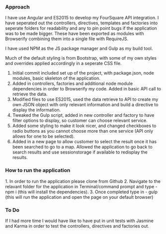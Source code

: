 <h3>Approach</h3>

I have use Angular and ES2015 to develop my FourSquare API integration. I have seperated out the controllers, directives, templates and factories into seperate folders for readability and any to pin point bugs if the application was to be made bigger. These have been exported as modules with Browserify combining them into a single file with RequireJS. 

I have used NPM as the JS package manager and Gulp as my build tool. 

Much of the default styling is from Bootstrap, with some of my own styles and overrides applied accordingly in a seperate CSS file. 


1. Initial commit included set up of the project, with package.json, node modules, basic skeleton of the application. 
2. Added in controllers, factories and additional node module dependencies in order to Browserify my code. Added in basic API call to retrieve the data.
3. Modified files to use ES2015, used the data retrieve to API to create my own JSON object with only relevant information and build a directive to display the information. 
4. Tweaked the Gulp script, added in new controller and factory to have filter options to display, so customer can choose relevant service.
5. Added some styling to make it look nicer, and changed checkboxes to radio buttons as you cannot choose more than one service (API only allows for one to be selected).
6. Added in a new page to allow customer to select the result once it has been searched to go to a map. Allowed the application to go back to search results and use sessionstorage if available to redisplay the results. 
 

<h3>How to run the application</h3>
1. In order to run the application please clone from Github
2. Navigate to the relavant folder for the application in Terminal/command prompt and type - npm i (this will install the dependencies).
3. Once completed type in - gulp (this will run the application and open the page on your default browser)

<h3>To Do</h3>

If I had more time I would have like to have put in unit tests with Jasmine and Karma in order to test the controllers, directives and factories out.
